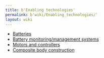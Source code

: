 ```yaml
---
title: b'Enabling technologies'
permalink: b'wiki/Enabling_technologies/'
layout: wiki
---
```


-   [Batteries](/wiki/Batteries "wikilink")
-   [Battery monitoring/management
    systems](/wiki/Battery_monitoring/management_systems "wikilink")
-   [Motors and controllers](/wiki/Motors_and_controllers "wikilink")
-   [Composite body
    construction](/wiki/Composite_body_construction "wikilink")

